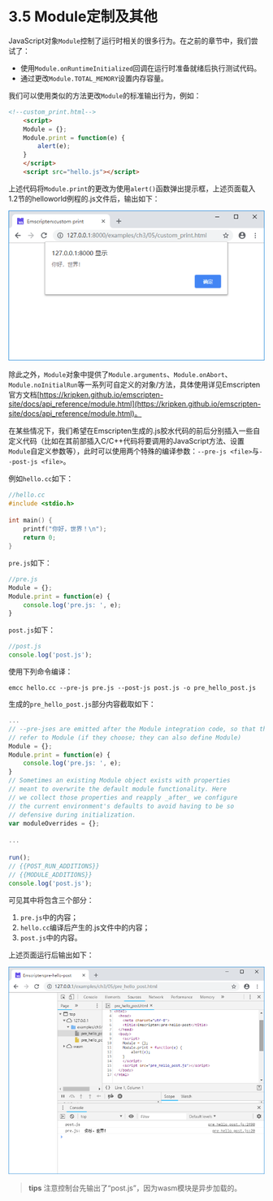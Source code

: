 # 3.5 Module定制及其他

JavaScript对象`Module`控制了运行时相关的很多行为。在之前的章节中，我们尝试了：

- 使用`Module.onRuntimeInitialized`回调在运行时准备就绪后执行测试代码。
- 通过更改`Module.TOTAL_MEMORY`设置内存容量。

我们可以使用类似的方法更改`Module`的标准输出行为，例如：

```html
<!--custom_print.html-->
	<script>
	Module = {};
	Module.print = function(e) {
		alert(e);
	}
	</script>
	<script src="hello.js"></script>
```

上述代码将`Module.print`的更改为使用`alert()`函数弹出提示框，上述页面载入1.2节的helloworld例程的.js文件后，输出如下：

![](images/05-custom-print.png)

除此之外，`Module`对象中提供了`Module.arguments`、`Module.onAbort`、`Module.noInitialRun`等一系列可自定义的对象/方法，具体使用详见Emscripten官方文档[https://kripken.github.io/emscripten-site/docs/api_reference/module.html](https://kripken.github.io/emscripten-site/docs/api_reference/module.html)。

在某些情况下，我们希望在Emscripten生成的.js胶水代码的前后分别插入一些自定义代码（比如在其前部插入C/C++代码将要调用的JavaScript方法、设置`Module`自定义参数等），此时可以使用两个特殊的编译参数：`--pre-js <file>`与`--post-js <file>`。

例如`hello.cc`如下：

```c
//hello.cc
#include <stdio.h>

int main() {
	printf("你好，世界！\n");
	return 0;
}
```

`pre.js`如下：

```js
//pre.js
Module = {};
Module.print = function(e) {
	console.log('pre.js: ', e);
}
```

`post.js`如下：

```js
//post.js
console.log('post.js');
```

使用下列命令编译：

```
emcc hello.cc --pre-js pre.js --post-js post.js -o pre_hello_post.js
```

生成的`pre_hello_post.js`部分内容截取如下：

```js
...
// --pre-jses are emitted after the Module integration code, so that they can
// refer to Module (if they choose; they can also define Module)
Module = {};
Module.print = function(e) {
	console.log('pre.js: ', e);
}
// Sometimes an existing Module object exists with properties
// meant to overwrite the default module functionality. Here
// we collect those properties and reapply _after_ we configure
// the current environment's defaults to avoid having to be so
// defensive during initialization.
var moduleOverrides = {};

...

run();
// {{POST_RUN_ADDITIONS}}
// {{MODULE_ADDITIONS}}
console.log('post.js');
```

可见其中将包含三个部分：

1. `pre.js`中的内容；
1. `hello.cc`编译后产生的.js文件中的内容；
1. `post.js`中的内容。

上述页面运行后输出如下：

![](images/05-pre-post.png)

> **tips** 注意控制台先输出了“post.js”，因为wasm模块是异步加载的。
